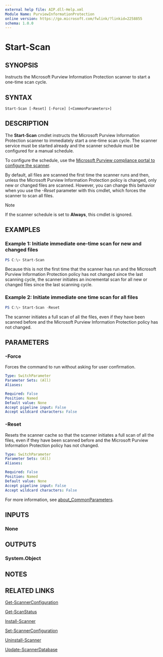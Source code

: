 ```yaml
---
external help file: AIP.dll-Help.xml
Module Name: PurviewInformationProtection
online version: https://go.microsoft.com/fwlink/?linkid=2258855
schema: 1.0.0
---
```


# Start-Scan

## SYNOPSIS

Instructs the Microsoft Purview Information Protection scanner to start a one-time scan cycle. 

## SYNTAX

```
Start-Scan [-Reset] [-Force] [<CommonParameters>]
```

## DESCRIPTION
The **Start-Scan** cmdlet instructs the Microsoft Purview Information Protection scanner to immediately start a one-time scan cycle. The scanner service must be started already and the scanner schedule must be configured for a manual schedule. 

To configure the schedule, use the [Microsoft Purview compliance portal to configure the scanner](/azure/information-protection/deploy-aip-scanner).

By default, all files are scanned the first time the scanner runs and then, unless the Microsoft Purview Information Protection policy is changed, only new or changed files are scanned. However, you can change this behavior when you use the *-Reset* parameter with this cmdlet, which forces the scanner to scan all files.
  
> [!NOTE]
> If the scanner schedule is set to **Always**, this cmdlet is ignored.
> 
## EXAMPLES

### Example 1: Initiate immediate one-time scan for new and changed files
```powershell
PS C:\> Start-Scan
```

Because this is not the first time that the scanner has run and the Microsoft Purview Information Protection policy has not changed since the last scanning cycle, the scanner initiates an incremental scan for all new or changed files since the last scanning cycle.

### Example 2: Initiate immediate one time scan for all files
```powershell
PS C:\> Start-Scan -Reset
```

The scanner initiates a full scan of all the files, even if they have been scanned before and the Microsoft Purview Information Protection policy has not changed.

## PARAMETERS

### -Force
Forces the command to run without asking for user confirmation.

```yaml
Type: SwitchParameter
Parameter Sets: (All)
Aliases:

Required: False
Position: Named
Default value: None
Accept pipeline input: False
Accept wildcard characters: False
```
### -Reset
Resets the scanner cache so that the scanner initiates a full scan of all the files, even if they have been scanned before and the Microsoft Purview Information Protection policy has not changed.

```yaml
Type: SwitchParameter
Parameter Sets: (All)
Aliases:

Required: False
Position: Named
Default value: None
Accept pipeline input: False
Accept wildcard characters: False
```

For more information, see [about_CommonParameters](/powershell/module/microsoft.powershell.core/about/about_commonparameters).

## INPUTS

### None


## OUTPUTS

### System.Object

## NOTES

## RELATED LINKS

[Get-ScannerConfiguration](Get-ScannerConfiguration.md)

[Get-ScanStatus](Get-ScanStatus.md)

[Install-Scanner](Install-Scanner.md)

[Set-ScannerConfiguration](Set-ScannerConfiguration.md)

[Uninstall-Scanner](Uninstall-Scanner.md)

[Update-ScannerDatabase](Update-ScannerDatabase.md)